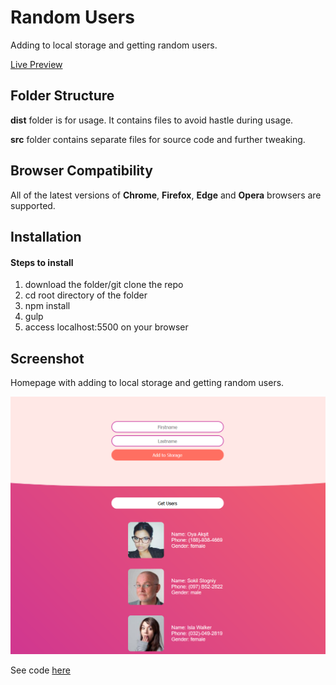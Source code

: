# Random Users

Adding to local storage and getting random users.

<a href="https://veronikagregorec.github.io/random-users/">Live Preview</a>

## Folder Structure

<b>dist</b> folder is for usage. It contains files to avoid hastle during usage.

<b>src</b> folder contains separate files for source code and further tweaking.

## Browser Compatibility

All of the latest versions of <b>Chrome</b>, <b>Firefox</b>, <b>Edge</b> and <b>Opera</b> browsers are supported.

## Installation

#### Steps to install

<ol>
  <li>download the folder/git clone the repo</li>
  <li>cd root directory of the folder</li>
  <li>npm install</li>
  <li>gulp</li>
  <li>access localhost:5500 on your browser</li>
</ol>

## Screenshot

Homepage with adding to local storage and getting random users.

![](screenshot/front.png)

See code <a href="https://github.com/veronikagregorec/random-users/tree/main/src/scss">here</a>
